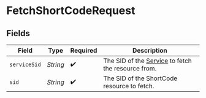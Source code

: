 # FetchShortCodeRequest


## Fields

| Field                                                                                                        | Type                                                                                                         | Required                                                                                                     | Description                                                                                                  |
| ------------------------------------------------------------------------------------------------------------ | ------------------------------------------------------------------------------------------------------------ | ------------------------------------------------------------------------------------------------------------ | ------------------------------------------------------------------------------------------------------------ |
| `serviceSid`                                                                                                 | *String*                                                                                                     | :heavy_check_mark:                                                                                           | The SID of the [Service](https://www.twilio.com/docs/chat/rest/service-resource) to fetch the resource from. |
| `sid`                                                                                                        | *String*                                                                                                     | :heavy_check_mark:                                                                                           | The SID of the ShortCode resource to fetch.                                                                  |